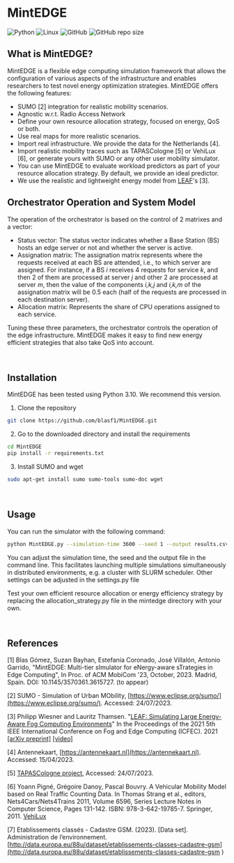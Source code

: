 # MintEDGE

![Python](https://img.shields.io/badge/Python-3670A0?style=flat&logo=python&logoColor=ffdd54)
![Linux](https://img.shields.io/badge/Linux-E95420?style=flat&logo=linux&logoColor=FFFFFF)
![GitHub](https://img.shields.io/github/license/blasf1/MintEDGE)
![GitHub repo size](https://img.shields.io/github/repo-size/blasf1/MintEDGE)

## What is MintEDGE?

MintEDGE is a flexible edge computing simulation framework that allows the configuration of various aspects of the infrastructure and enables researchers to test novel energy optimization strategies. MintEDGE offers the following features:

- SUMO [2] integration for realistic mobility scenarios.
- Agnostic w.r.t. Radio Access Network
- Define your own resource allocation strategy, focused on energy, QoS or both.
- Use real maps for more realistic scenarios.
- Import real infrastructure. We provide the data for the Netherlands [4].
- Import realistic mobility traces such as TAPASCologne [5] or VehiLux [6], or generate yours with SUMO or any other user mobility simulator.
- You can use MintEDGE to evaluate workload predictors as part of your resource allocation strategy. By default, we provide an ideal predictor.
- We use the realistic and lightweight energy model from [LEAF](https://github.com/dos-group/leaf/)'s [3].

## Orchestrator Operation and System Model

The operation of the orchestrator is based on the control of 2 matrixes and a vector:

- Status vector: The status vector indicates whether a Base Station (BS) hosts an edge server or not and whether the server is active.
- Assignation matrix: The assignation matrix represents where the requests received at each BS are attended, i.e., to which server are assigned. For instance, if a BS *i* receives 4 requests for service *k*, and then 2 of them are processed at server *j* and other 2 are processed at server *m*, then the value of the components *i,k,j* and *i,k,m* of the assignation matrix will be 0.5 each (half of the requests are processed in each destination server).
- Allocation matrix: Represents the share of CPU operations assigned to each service.

Tuning these three parameters, the orchestrator controls the operation of the edge infrastructure. MintEDGE makes it easy to find new energy efficient strategies that also take QoS into account.

<br>

## Installation

MintEDGE has been tested using Python 3.10. We recommend this version.

1. Clone the repository

```bash
git clone https://github.com/blasf1/MintEDGE.git
```


2. Go to the downloaded directory and install the requirements

```bash
cd MintEDGE
pip install -r requirements.txt
```

3. Install SUMO and wget

```bash
sudo apt-get install sumo sumo-tools sumo-doc wget
```

<br>

## Usage

You can run the simulator with the following command:

``` bash
python MintEDGE.py --simulation-time 3600 --seed 1 --output results.csv
```

You can adjust the simulation time, the seed and the output file in the command line. This facilitates launching multiple simulations simultaneously in distributed environments, e.g. a cluster with SLURM scheduler. Other settings can be adjusted in the settings.py file

Test your own efficient resource allocation or energy efficiency strategy by replacing the allocation_strategy.py file in the mintedge directory with your own.

<br>

## References

[1] Blas Gómez, Suzan Bayhan, Estefanía Coronado, José Villalón, Antonio Garrido, "MintEDGE: Multi-tier sImulator for eNergy-aware sTrategies in Edge Computing", In Proc. of ACM MobiCom '23, October, 2023. Madrid, Spain. DOI: 10.1145/3570361.3615727. (to appear)

[2] SUMO - Simulation of Urban MObility, [https://www.eclipse.org/sumo/](https://www.eclipse.org/sumo/). Accessed: 24/07/2023.

[3] Philipp Wiesner and Lauritz Thamsen. "[LEAF: Simulating Large Energy-Aware Fog Computing Environments](https://ieeexplore.ieee.org/document/9458907)" In the Proceedings of the 2021 5th IEEE International Conference on Fog and Edge Computing (ICFEC). 2021 [[arXiv preprint]](https://arxiv.org/pdf/2103.01170.pdf) [[video]](https://youtu.be/G70hudAhd5M)

[4] Antennekaart, [https://antennekaart.nl](https://antennekaart.nl). Accessed: 15/04/2023.

[5] [TAPASCologne project](http://kolntrace.project.citi-lab.fr/), Accessed: 24/07/2023.

[6] Yoann Pigné, Grégoire Danoy, Pascal Bouvry. A Vehicular Mobility Model based on Real Traffic Counting Data. In Thomas Strang et al., editors, Nets4Cars/Nets4Trains 2011, Volume 6596, Series Lecture Notes in Computer Science, Pages 131-142. ISBN: 978-3-642-19785-7. Springer, 2011. [VehiLux](https://vehilux.gforge.uni.lu/)

[7] Etablissements classés - Cadastre GSM. (2023). [Data set]. Administration de l’environnement. [http://data.europa.eu/88u/dataset/etablissements-classes-cadastre-gsm](http://data.europa.eu/88u/dataset/etablissements-classes-cadastre-gsm )